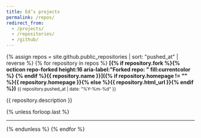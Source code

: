 ```yaml
---
title: Ed’s projects
permalink: /repos/
redirect_from:
  - /projects/
  - /repositories/
  - /github/
---
```


{% assign repos = site.github.public_repositories | sort: "pushed_at" | reverse %}
{% for repository in repos %}
**[{% if repository.fork %}{% octicon repo-forked height:16 aria-label:"Forked repo: " fill:currentcolor %}&nbsp;{% endif %}{{ repository.name }}]({% if repository.homepage != "" %}{{ repository.homepage }}{% else %}{{ repository.html_url }}{% endif %})** 
<small><time datetime="{{ repository.pushed_at | date: '%Y-%m-%d' }}">{{ repository.pushed_at | date: "%Y-%m-%d" }}</time></small>

{{ repository.description }}

{% unless forloop.last %}<hr color="silver" size="0.5px">{% endunless %}
{% endfor %}